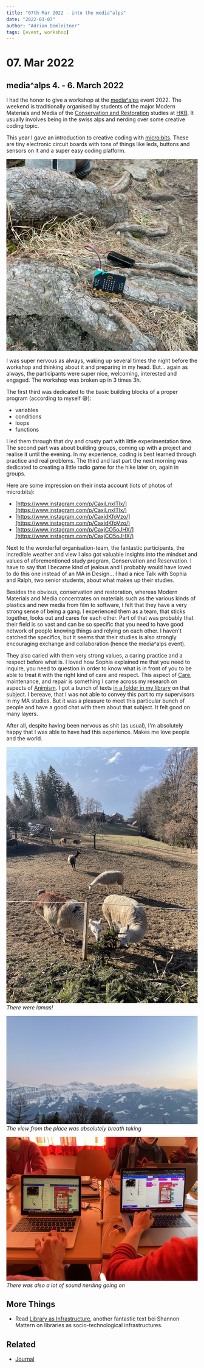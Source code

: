 ```yaml
---
title: "07th Mar 2022 - into the media^alps"
date: "2022-03-07"
author: "Adrian Demleitner"
tags: [event, workshop]
---
```

# 07. Mar 2022
## media^alps 4. - 6. March 2022
I had the honor to give a workshop at the [media^alps](https://www.instagram.com/media_alps/) event 2022. The weekend is traditionally organised by students of the major Modern Materials and Media of the [Conservation and Restoration](https://www.hkb.bfh.ch/en/conservation-and-restoration/) studies at [HKB](https://www.hkb.bfh.ch). It usually involves being in the swiss alps and nerding over some creative coding topic.

This year I gave an introduction to creative coding with [micro:bits](https://microbit.org/). These are tiny electronic circuit boards with tons of things like leds, buttons and sensors on it and a super easy coding platform.

![a micro:bit in the wild](files/2022-03-07-16-49-04.png)

I was super nervous as always, waking up several times the night before the workshop and thinking about it and preparing in my head. But… again as always, the participants were super nice, welcoming, interested and engaged. The workshop was broken up in 3 times 3h.

The first third was dedicated to the basic building blocks of a proper program (according to myself 😅):

- variables
- conditions
- loops
- functions

I led them through that dry and crusty part with little experimentation time. The second part was about building groups, coming up with a project and realise it until the evening. In my experience, coding is best learned through practice and real problems. The third and last part the next morning was dedicated to creating a little radio game for the hike later on, again in groups.

Here are some impression on their insta account (lots of photos of micro:bits):

- [https://www.instagram.com/p/CaxiLnxITlx/](https://www.instagram.com/p/CaxiLnxITlx/)
- [https://www.instagram.com/p/CaxidKfoVzo/](https://www.instagram.com/p/CaxidKfoVzo/)
- [https://www.instagram.com/p/CaxjCO5oJHX/](https://www.instagram.com/p/CaxjCO5oJHX/)

Next to the wonderful organisation-team, the fantastic participants, the incredible weather and view I also got valuable insights into the mindset and values of aforementioned study program, Conservation and Reservation. I have to say that I became kind of jealous and I probably would have loved to do this one instead of an MA in Design… I had a nice Talk with Sophia and Ralph, two senior students, about what makes up their studies.

Besides the obvious, conservation and restoration, whereas Modern Materials and Media concentrates on materials such as the various kinds of plastics and new media from film to software, I felt that they have a very strong sense of being a gang. I experienced them as a team, that sticks together, looks out and cares for each other. Part of that was probably that their field is so vast and can be so specific that you need to have good network of people knowing things and relying on each other. I haven't catched the specifics, but it seems that their studies is also strongly encouraging exchange and collaboration (hence the media^alps event).

They also caried with them very strong values, a caring practice and a respect before what is. I loved how Sophia explained me that you need to inquire, you need to question in order to know what is in front of you to be able to treat it with the right kind of care and respect. This aspect of [Care](notes/Care.md), maintenance, and repair is something I came across my research on aspects of [Animism](pages/Animism.md). I got a bunch of texts [in a folder in my library](https://www.zotero.org/groups/4323256/thgie_library/collections/9I8UA4ZN) on that subject. I bereave, that I was not able to convey this part to my supervisors in my MA studies. But it was a pleasure to meet this particular bunch of people and have a good chat with them about that subject. It felt good on many layers.

After all, despite having been nervous as shit (as usual), I'm absolutely happy that I was able to have had this experience. Makes me love people and the world.

![There were lamas!](../files/mediaalps_lamas.jpg)
*There were lamas!*

![The view from the place was absolutely breath taking](files/mediaalps_view.jpg)
*The view from the place was absolutely breath taking*

![There was also a lot of sound nerding going on](files/mediaalps_sound.jpg)
*There was also a lot of sound nerding going on*

## More Things
- Read [Library as Infrastructure](reading/@matternLibraryInfrastructure2014.md), another fantastic text bei Shannon Mattern on libraries as socio-technological infrastructures.

## Related
- [Journal](pages/journal.md)